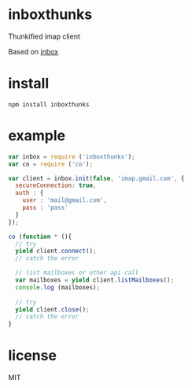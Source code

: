 # inboxthunks

Thunkified imap client

Based on [inbox](https://github.com/andris9/inbox)

# install 

```
npm install inboxthunks
```

# example

```js
var inbox = require ('inboxthunks');
var co = require ('co');

var client = inbox.init(false, 'imap.gmail.com', {
  secureConnection: true,
  auth : {
    user : 'mail@gmail.com',
    pass : 'pass'
  }
});

co (function * (){
  // try
  yield client.connect();
  // catch the error

  // list mailboxes or other api call
  var mailboxes = yield client.listMailboxes();
  console.log (mailboxes);
  
  // try
  yield client.close();
  // catch the error
}
```

# license
MIT